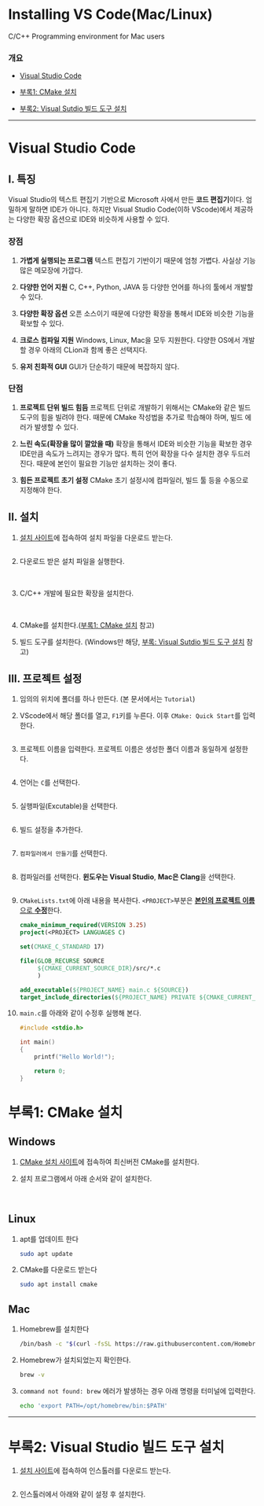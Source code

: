 # Installing VS Code(Mac/Linux)

C/C++ Programming environment for Mac users

### 개요

- [Visual Studio Code](#visual-studio-code)


- [부록1: CMake 설치](#부록1-cmake-설치)

- [부록2: Visual Sutdio 빌드 도구 설치](#부록2-visual-studio-빌드-도구-설치)

---



# Visual Studio Code

## I. 특징

 Visual Studio의 텍스트 편집기 기반으로 Microsoft 사에서 만든 **코드 편집기**이다. 엄밀하게 말하면 IDE가 아니다. 하지만 Visual Studio Code(이하 VScode)에서 제공하는 다양한 확장 옵션으로 IDE와 비슷하게 사용할 수 있다.



### 장점

1. **가볍게 실행되는 프로그램**
   텍스트 편집기 기반이기 때문에 엄청 가볍다. 사실상 기능 많은 메모장에 가깝다.

2. **다양한 언어 지원**
   C, C++, Python, JAVA 등 다양한 언어를 하나의 툴에서 개발할 수 있다.

3. **다양한 확장 옵션**
   오픈 소스이기 때문에 다양한 확장을 통해서 IDE와 비슷한 기능을 확보할 수 있다.

4. **크로스 컴파일 지원**
   Windows, Linux, Mac을 모두 지원한다. 다양한 OS에서 개발할 경우 아래의 CLion과 함께 좋은 선택지다.

5. **유저 친화적 GUI**
   GUI가 단순하기 때문에 복잡하지 않다.

### 단점

1. **프로젝트 단위 빌드 힘듬**
   프로젝트 단위로 개발하기 위해서는 CMake와 같은 빌드 도구의 힘을 빌려야 한다. 때문에 CMake 작성법을 추가로 학습해야 하며, 빌드 에러가 발생할 수 있다.

2. **느린 속도(확장을 많이 깔았을 때)**
   확장을 통해서 IDE와 비슷한 기능을 확보한 경우 IDE만큼 속도가 느려지는 경우가 많다. 특히 언어 확장을 다수 설치한 경우 두드러진다. 때문에 본인이 필요한 기능만 설치하는 것이 좋다.

3. **힘든 프로젝트 초기 설정**
   CMake 초기 설정시에 컴파일러, 빌드 툴 등을 수동으로 지정해야 한다.
   
   

## II. 설치

1. [설치 사이트](https://visualstudio.microsoft.com/ko/downloads/)에 접속하여 설치 파일을 다운로드 받는다.
   
   <img title="" src="./img/vscode_site.png" alt="" data-align="center" style="zoom:25%;">

2. 다운로드 받은 설치 파일을 실행한다.
   
   <img title="" src="./img/vscode_installer.png" alt="" data-align="center" style="zoom:150%;">
   
   <img title="" src="./img/vscode_install1.png" alt="" data-align="center" style="zoom:50%;">
   
   <img title="" src="./img/vscode_install2.png" alt="" data-align="center" style="zoom:50%;">
   
   <img title="" src="./img/vscode_install3.png" alt="" data-align="center" style="zoom:50%;">
   
   <img title="" src="./img/vscode_install4.png" alt="" data-align="center" style="zoom:50%;">
   
   <img title="" src="./img/vscode_install5.png" alt="" data-align="center" style="zoom:50%;">

3. C/C++ 개발에 필요한 확장을 설치한다.

<img title="" src="img/vscode_window.png" alt="" data-align="center" style="zoom:25%;">

<img title="" src="img/ex.png" alt="" data-align="center" style="zoom:150%;">

4. CMake를 설치한다.([부록1: CMake 설치](#부록1-cmake-설치) 참고)

5. 빌드 도구를 설치한다. (Windows만 해당, [부록: Visual Sutdio 빌드 도구 설치](#부록2-visual-studio-빌드-도구-설치) 참고)
   
   

## III. 프로젝트 설정

1. 임의의 위치에 폴더를 하나 만든다. (본 문서에서는 `Tutorial`)

2. VScode에서 해당 폴더를 열고, `F1`키를 누른다. 이후 `CMake: Quick Start`를 입력한다.
   
   <img title="" src="img/vscode2.png" alt="" data-align="center" style="zoom:33%;">

3. 프로젝트 이름을 입력한다. 프로젝트 이름은 생성한 폴더 이름과 동일하게 설정한다.
   
   <img title="" src="img/vscode3.png" alt="" data-align="center" style="zoom:33%;">

4. 언어는 `C`를 선택한다.
   
   <img title="" src="img/vscode4.png" alt="" data-align="center" style="zoom:33%;">

5. 실행파일(Excutable)을 선택한다.
   
   <img title="" src="img/vscode5.png" alt="" data-align="center" style="zoom:33%;">

6. 빌드 설정을 추가한다.
   
   <img title="" src="img/vscode7.png" alt="" data-align="center" style="zoom:33%;">

7. `컴파일러에서 만들기`를 선택한다.
   
   <img title="" src="img/vscode8.png" alt="" data-align="center" style="zoom:33%;">

8. 컴파일러를 선택한다. **윈도우는 Visual Studio**, **Mac은 Clang**을 선택한다.
   
   <img title="" src="img/vscode9.png" alt="" data-align="center" style="zoom:33%;">

9. `CMakeLists.txt`에 아래 내용을 복사한다. `<PROJECT>`부분은 <u>**본인의 프로젝트 이름**으로 **수정**</u>한다.
   
   ```cmake
   cmake_minimum_required(VERSION 3.25)
   project(<PROJECT> LANGUAGES C)
   
   set(CMAKE_C_STANDARD 17)
   
   file(GLOB_RECURSE SOURCE
        ${CMAKE_CURRENT_SOURCE_DIR}/src/*.c
        )
   
   add_executable(${PROJECT_NAME} main.c ${SOURCE})
   target_include_directories(${PROJECT_NAME} PRIVATE ${CMAKE_CURRENT_SOURCE_DIR}/include)
   ```
   
   

10. `main.c`를 아래와 같이 수정후 실행해 본다.
    
    ```c
    #include <stdio.h>
    
    int main()
    {
        printf("Hello World!");
    
        return 0;
    }
    ```
    
    



# 부록1: CMake 설치

## Windows

1. [CMake 설치 사이트](https://cmake.org/download/)에 접속하여 최신버전 CMake를 설치한다.<img title="" src="img/cmake_download.png" alt="" data-align="center" style="zoom:50%;">

2. 설치 프로그램에서 아래 순서와 같이 설치한다.
   
   <img title="" src="img/cmake_install1.png" alt="" data-align="center" style="zoom:33%;">
   
   <img title="" src="img/cmake_install2.png" alt="" data-align="center" style="zoom:100%;">
   
   <img title="" src="img/cmake_install3.png" alt="" style="zoom:33%;" data-align="center">

## Linux

1. apt를 업데이트 한다
   
   ```bash
   sudo apt update
   ```

2. CMake를 다운로드 받는다
   
   ```bash
   sudo apt install cmake
   ```
   
   

## Mac

1. Homebrew를 설치한다
   
   ```bash
   /bin/bash -c "$(curl -fsSL https://raw.githubusercontent.com/Homebrew/install/HEAD/install.sh)"
   ```

2. Homebrew가 설치되었는지 확인한다.
   
   ```bash
   brew -v
   ```

3. `command not found: brew` 에러가 발생하는 경우 아래 명령을 터미널에 입력한다.
   
   ```bash
   echo 'export PATH=/opt/homebrew/bin:$PATH'
   ```

---

# 부록2: Visual Studio 빌드 도구 설치

1. [설치 사이트](https://visualstudio.microsoft.com/ko/downloads/)에 접속하여 인스톨러를 다운로드 받는다.
   
   <img title="" src="img/vsbuildtool_install.png" alt="" data-align="center" style="zoom:50%;">

2. 인스톨러에서 아래와 같이 설정 후 설치한다.
   
   <img title="" src="img/vsbuildtool_installer.png" alt="" data-align="center" style="zoom:50%;">
